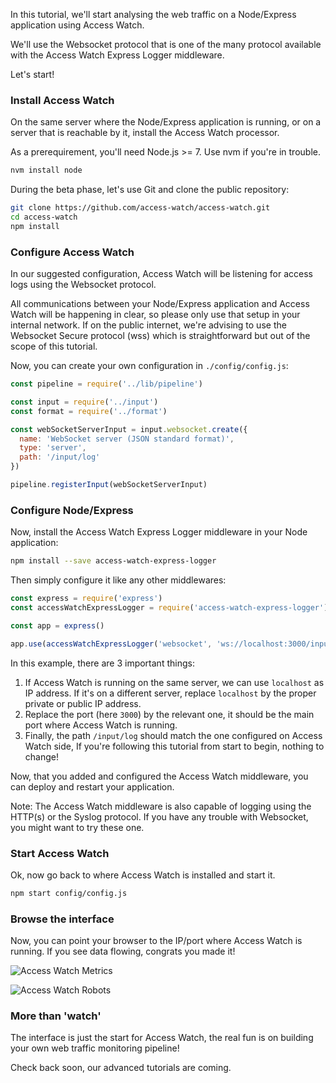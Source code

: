 In this tutorial, we'll start analysing the web traffic on a Node/Express application using Access Watch.

We'll use the Websocket protocol that is one of the many protocol available with the Access Watch Express Logger middleware.

Let's start!

### Install Access Watch

On the same server where the Node/Express application is running, or on a server that is reachable by it, install the Access Watch processor.

As a prerequirement, you'll need Node.js &gt;= 7. Use nvm if you're in trouble.

```bash
nvm install node
```

During the beta phase, let's use Git and clone the public repository:

```bash
git clone https://github.com/access-watch/access-watch.git
cd access-watch
npm install
```

### Configure Access Watch

In our suggested configuration, Access Watch will be listening for access logs using the Websocket protocol.

All communications between your Node/Express application and Access Watch will be happening in clear, so please only use that setup in your internal network. If on the public internet, we're advising to use the Websocket Secure protocol (wss) which is straightforward but out of the scope of this tutorial.

Now, you can create your own configuration in `./config/config.js`:

```javascript
const pipeline = require('../lib/pipeline')

const input = require('../input')
const format = require('../format')

const webSocketServerInput = input.websocket.create({
  name: 'WebSocket server (JSON standard format)',
  type: 'server',
  path: '/input/log'
})

pipeline.registerInput(webSocketServerInput)
```

### Configure Node/Express

Now, install the Access Watch Express Logger middleware in your Node application:

```bash
npm install --save access-watch-express-logger
```

Then simply configure it like any other middlewares:

```javascript
const express = require('express')
const accessWatchExpressLogger = require('access-watch-express-logger')

const app = express()

app.use(accessWatchExpressLogger('websocket', 'ws://localhost:3000/input/log'))

```

In this example, there are 3 important things:

1. If Access Watch is running on the same server, we can use `localhost` as IP address.
If it's on a different server, replace `localhost` by the proper private or public IP address.
2. Replace the port (here `3000`) by the relevant one, it should be the main port where Access Watch is running.
3. Finally, the path `/input/log` should match the one configured on Access Watch side, If you're following this tutorial from start to begin, nothing to change!

Now, that you added and configured the Access Watch middleware, you can deploy and restart your application.

Note: The Access Watch middleware is also capable of logging using the HTTP(s) or the Syslog protocol. If you have any trouble with Websocket, you might want to try these one.

### Start Access Watch

Ok, now go back to where Access Watch is installed and start it.

```bash
npm start config/config.js
```

### Browse the interface

Now, you can point your browser to the IP/port where Access Watch is running. If you see data flowing, congrats you made it!

![Access Watch Metrics](https://access.watch/assets/2/img/dashboard-metrics.png)

![Access Watch Robots](https://access.watch/assets/2/img/dashboard-robots.png)

### More than 'watch'

The interface is just the start for Access Watch, the real fun is on building your own web traffic monitoring pipeline!

Check back soon, our advanced tutorials are coming.
